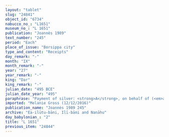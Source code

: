 ```yaml
---
layout: "tablet"
slug: "24841"
object_id: "6734"
nabucco_no_: "L1651"
museum_no_: "L 1651"
publication: "Joannès 1989"
text_number: "245"
period: "Each"
place_of_issue: "Borsippa city"
type_and_content: "Receipts"
day_remark: "-"
month: "IX"
month_remark: "-"
year: "27"
year_remark: "-"
king: "Dar"
king_remark: "-"
julian_date: "495 BCE"
julian_date_year: "495"
paraphrase: "Payment of silver: <strong>A</strong>, on behalf of (<em>ana muhhi</em>) <strong>C</strong>, fully receives (<em>mahāru eṭēru</em>) from <strong>B</strong> silver, as much as is his share (<em>zittu</em>) for the <em>urā&scaron;u</em>-service at the harbour (<em>kāru</em>) of Nanāya and the digging (<em>her&ucirc;</em>) of the canal. This is apart (<em>elat</em>) from [x] shekels of white scrap silver (<em>kaspu peṣ&ucirc; nuhhutu</em>) for the work at the dam (<em>mu&scaron;annītu</em>) due from (<em>ina muhhi</em>) <strong>A</strong> which <strong>C</strong> received from <strong>B</strong>. Each party has taken a copy. 2 witnesses and the scribe.<br /> &nbsp;<br /> <strong>A</strong> = Nab&ucirc;-zēru-lī&scaron;ir/Arad-Bēl//Zērūtu; <strong>B</strong> = Nab&ucirc;-ahhē-iddin/Zēru-ibni//Nanāhu; <strong>C</strong> = Ahu&scaron;unu/Bazuzu//Nanāhu; Scribe = Iddin-Bēl/Nab&ucirc;-zēru-lī&scaron;ir//Ibni-ili<br /> &nbsp;"
imported: "Melanie Gross (12/12/2016)"
publication_name: "Joannès 1989 245"
archive: "Ea-ilūtu-bāni, Ilī-bāni and Nanāhu"
day_babylonian_: "2"
title: "L 1651"
previous_item: "24844"
---
```

